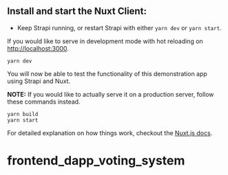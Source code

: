 ## Install and start the **Nuxt Client**:

- Keep Strapi running, or restart Strapi with either `yarn dev` or `yarn start`.


If you would like to serve in development mode with hot reloading on [http://localhost:3000](http://localhost:3000).

```
yarn dev
```

You will now be able to test the functionality of this demonstration app using Strapi and Nuxt.

**NOTE:** If you would like to actually serve it on a production server, follow these commands instead.

```
yarn build
yarn start

```

For detailed explanation on how things work, checkout the [Nuxt.js docs](https://github.com/nuxt/nuxt.js).
# frontend_dapp_voting_system
